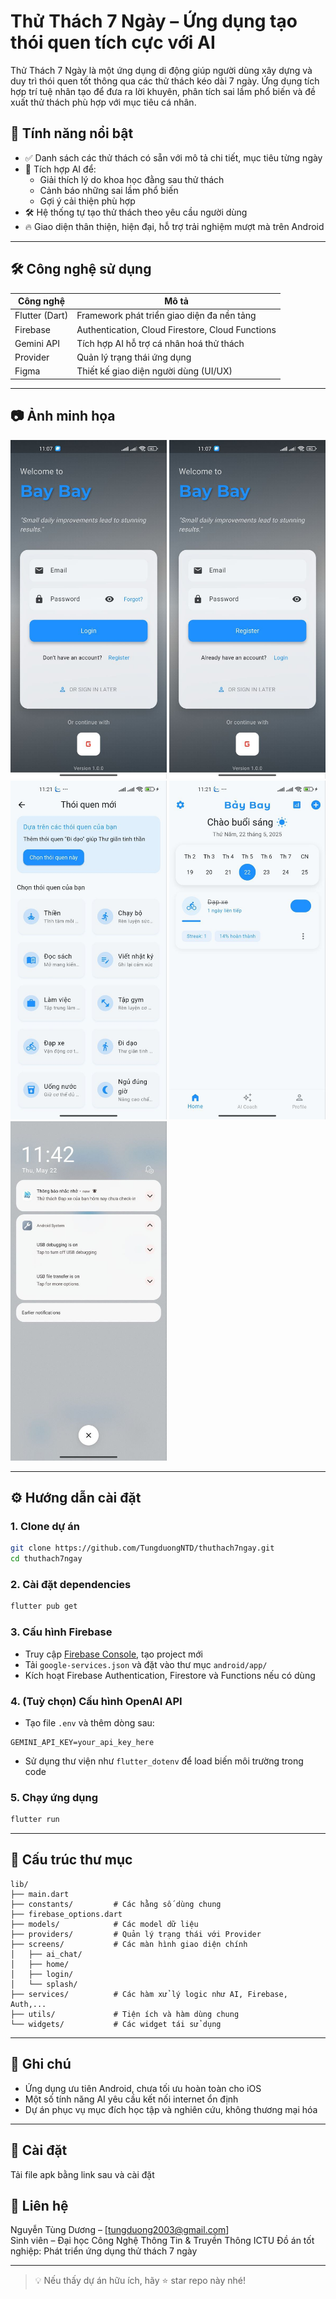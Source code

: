
# Thử Thách 7 Ngày – Ứng dụng tạo thói quen tích cực với AI

Thử Thách 7 Ngày là một ứng dụng di động giúp người dùng xây dựng và duy trì thói quen tốt thông qua các thử thách kéo dài 7 ngày. Ứng dụng tích hợp trí tuệ nhân tạo để đưa ra lời khuyên, phân tích sai lầm phổ biến và đề xuất thử thách phù hợp với mục tiêu cá nhân.

## 🚀 Tính năng nổi bật

- ✅ Danh sách các thử thách có sẵn với mô tả chi tiết, mục tiêu từng ngày
- 🧠 Tích hợp AI để:
  - Giải thích lý do khoa học đằng sau thử thách
  - Cảnh báo những sai lầm phổ biến
  - Gợi ý cải thiện phù hợp
- 🛠️ Hệ thống tự tạo thử thách theo yêu cầu người dùng
- 🔥 Giao diện thân thiện, hiện đại, hỗ trợ trải nghiệm mượt mà trên Android

---

## 🛠️ Công nghệ sử dụng

| Công nghệ       | Mô tả |
|----------------|-------|
| Flutter (Dart) | Framework phát triển giao diện đa nền tảng |
| Firebase       | Authentication, Cloud Firestore, Cloud Functions |
| Gemini API     | Tích hợp AI hỗ trợ cá nhân hoá thử thách |
| Provider       | Quản lý trạng thái ứng dụng |
| Figma          | Thiết kế giao diện người dùng (UI/UX) |

---

## 📷 Ảnh minh họa

<img src="screenshots/login.jpg" width="250"> <img src="screenshots/signup.jpg" width="250"> <img src="screenshots/habit_screen.jpg" width="250"> <img src="screenshots/home_screen.jpg" width="250"> <img src="screenshots/notification.jpg" width="250">

---

## ⚙️ Hướng dẫn cài đặt

### 1. Clone dự án

```bash
git clone https://github.com/TungduongNTD/thuthach7ngay.git
cd thuthach7ngay
```

### 2. Cài đặt dependencies

```bash
flutter pub get
```

### 3. Cấu hình Firebase

- Truy cập [Firebase Console](https://console.firebase.google.com/), tạo project mới
- Tải `google-services.json` và đặt vào thư mục `android/app/`
- Kích hoạt Firebase Authentication, Firestore và Functions nếu có dùng

### 4. (Tuỳ chọn) Cấu hình OpenAI API

- Tạo file `.env` và thêm dòng sau:

```env
GEMINI_API_KEY=your_api_key_here
```

- Sử dụng thư viện như `flutter_dotenv` để load biến môi trường trong code

### 5. Chạy ứng dụng

```bash
flutter run
```

---

## 📂 Cấu trúc thư mục

```plaintext
lib/
├── main.dart
├── constants/         # Các hằng số dùng chung
├── firebase_options.dart
├── models/            # Các model dữ liệu
├── providers/         # Quản lý trạng thái với Provider
├── screens/           # Các màn hình giao diện chính
│   ├── ai_chat/
│   ├── home/
│   ├── login/
│   └── splash/
├── services/          # Các hàm xử lý logic như AI, Firebase, Auth,...
├── utils/             # Tiện ích và hàm dùng chung
└── widgets/           # Các widget tái sử dụng
```

---

## 📌 Ghi chú

- Ứng dụng ưu tiên Android, chưa tối ưu hoàn toàn cho iOS
- Một số tính năng AI yêu cầu kết nối internet ổn định
- Dự án phục vụ mục đích học tập và nghiên cứu, không thương mại hóa

---

## 📱 Cài đặt
Tải file apk bằng link sau và cài đặt 

## 📧 Liên hệ

Nguyễn Tùng Dương – [tungduong2003@gmail.com]  
Sinh viên – Đại học Công Nghệ Thông Tin & Truyền Thông ICTU
Đồ án tốt nghiệp: Phát triển ứng dụng thử thách 7 ngày

---

> 💡 Nếu thấy dự án hữu ích, hãy ⭐ star repo này nhé!
